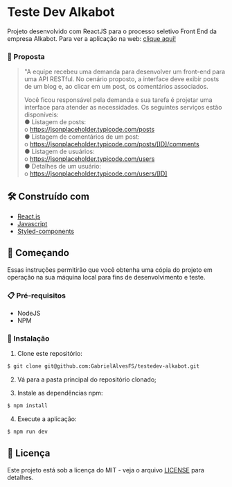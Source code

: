 # Teste Dev Alkabot

Projeto desenvolvido com ReactJS para o processo seletivo Front End da empresa Alkabot. Para ver a aplicação na web:  <a href="https://testedev-alkabot.vercel.app"> clique aqui! </a>

### 📍 Proposta

> "A equipe recebeu uma demanda para desenvolver um front-end para uma API RESTful. No
cenário proposto, a interface deve exibir posts de um blog e, ao clicar em um post, os
comentários associados. <br>
>
> Você ficou responsável pela demanda e sua tarefa é projetar uma interface para atender as
necessidades. Os seguintes serviços estão disponíveis: <br>
● Listagem de posts: <br>
o https://jsonplaceholder.typicode.com/posts <br>
● Listagem de comentários de um post: <br>
o https://jsonplaceholder.typicode.com/posts/[ID]/comments <br>
● Listagem de usuários: <br>
o https://jsonplaceholder.typicode.com/users <br>
● Detalhes de um usuário: <br>
o https://jsonplaceholder.typicode.com/users/[ID] <br> 



## 🛠️ Construído com

- [React.js](https://reactjs.org/)
- [Javascript](https://developer.mozilla.org/pt-BR/docs/Web/JavaScript)
- [Styled-components](https://styled-components.com/docs/basics#getting-started)

## 🚀 Começando

Essas instruções permitirão que você obtenha uma cópia do projeto em operação na sua máquina local para fins de desenvolvimento e teste.

### 📋 Pré-requisitos
- NodeJS
- NPM

### 🔧 Instalação
1. Clone este repositório: 

```sh
$ git clone git@github.com:GabrielAlvesFS/testedev-alkabot.git
```
2. Vá para a pasta principal do repositório clonado;

3. Instale as dependências npm:
```sh
$ npm install
```
4. Execute a aplicação:
```sh
$ npm run dev
```

## 📄 Licença

Este projeto está sob a licença do MIT - veja o arquivo [LICENSE](https://github.com/GabrielAlvesFS/testedev-alkabot/blob/main/LICENSE) para detalhes.
